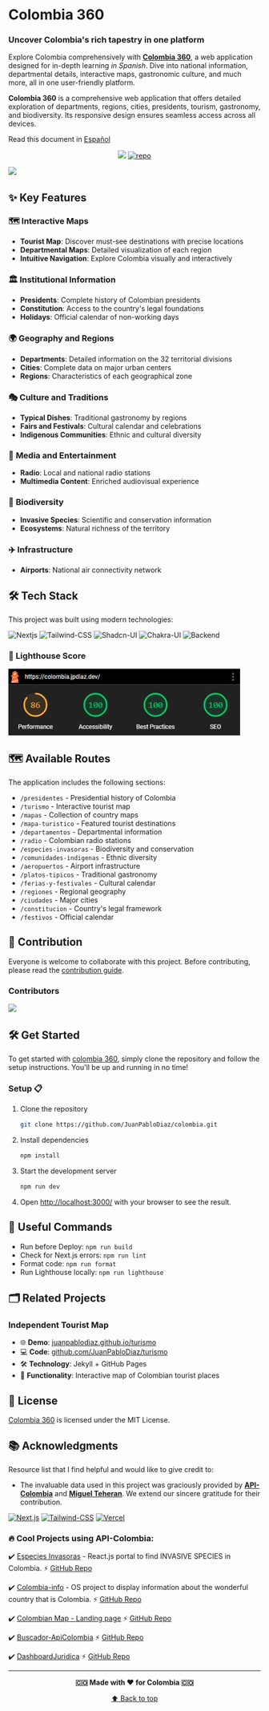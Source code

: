 # Colombia 360

### Uncover Colombia's rich tapestry in one platform

Explore Colombia comprehensively with [**Colombia 360**](https://colombia.jpdiaz.dev), a web application designed for in-depth learning _in Spanish_. Dive into national information, departmental details, interactive maps, gastronomic culture, and much more, all in one user-friendly platform.

**Colombia 360** is a comprehensive web application that offers detailed exploration of departments, regions, cities, presidents, tourism, gastronomy, and biodiversity. Its responsive design ensures seamless access across all devices.

Read this document in [Español](/readme_es.md)

<div align="center">

[![](https://img.shields.io/badge/View%20Demo-000?style=for-the-badge&logo=Google-Chrome&logoColor=white)](https://colombia.jpdiaz.dev/)
[![repo](https://img.shields.io/badge/View%20Code-000?style=for-the-badge&logo=GitHub&logoColor=white)](https://github.com/JuanPabloDiaz/colombia)

</div>

<a href="https://colombia.jpdiaz.dev"><img src="https://raw.githubusercontent.com/JuanPabloDiaz/colombia/main/public/assets/mapas/colombia_simplemaps.svg" width="300"></a>

## ✨ Key Features

### 🗺️ **Interactive Maps**

- **Tourist Map**: Discover must-see destinations with precise locations
- **Departmental Maps**: Detailed visualization of each region
- **Intuitive Navigation**: Explore Colombia visually and interactively

### 🏛️ **Institutional Information**

- **Presidents**: Complete history of Colombian presidents
- **Constitution**: Access to the country's legal foundations
- **Holidays**: Official calendar of non-working days

### 🌍 **Geography and Regions**

- **Departments**: Detailed information on the 32 territorial divisions
- **Cities**: Complete data on major urban centers
- **Regions**: Characteristics of each geographical zone

### 🎭 **Culture and Traditions**

- **Typical Dishes**: Traditional gastronomy by regions
- **Fairs and Festivals**: Cultural calendar and celebrations
- **Indigenous Communities**: Ethnic and cultural diversity

### 🎵 **Media and Entertainment**

- **Radio**: Local and national radio stations
- **Multimedia Content**: Enriched audiovisual experience

### 🌿 **Biodiversity**

- **Invasive Species**: Scientific and conservation information
- **Ecosystems**: Natural richness of the territory

### ✈️ **Infrastructure**

- **Airports**: National air connectivity network

## 🛠️ Tech Stack

This project was built using modern technologies:

![Nextjs](https://img.shields.io/badge/Next.js-000?style=for-the-badge&logo=Next.js&logoColor=white)
![Tailwind-CSS](https://img.shields.io/badge/Tailwind%20CSS-06B6D4.svg?style=for-the-badge&logo=Tailwind-CSS&logoColor=white)
![Shadcn-UI](https://img.shields.io/badge/shadcn/ui-000000.svg?style=for-the-badge&logo=shadcn/ui&logoColor=white)
![Chakra-UI](https://img.shields.io/badge/Chakra%20UI-319795?style=for-the-badge&logo=Chakra-UI&logoColor=white)
![Backend](https://img.shields.io/badge/api-colombia-339933?style=for-the-badge&logoColor=white)

### 🚀 Lighthouse Score

<img src="./public/assets/images/lighthouse.jpg"/>

## 🗺️ Available Routes

The application includes the following sections:

- `/presidentes` - Presidential history of Colombia
- `/turismo` - Interactive tourist map
- `/mapas` - Collection of country maps
- `/mapa-turistico` - Featured tourist destinations
- `/departamentos` - Departmental information
- `/radio` - Colombian radio stations
- `/especies-invasoras` - Biodiversity and conservation
- `/comunidades-indigenas` - Ethnic diversity
- `/aeropuertos` - Airport infrastructure
- `/platos-tipicos` - Traditional gastronomy
- `/ferias-y-festivales` - Cultural calendar
- `/regiones` - Regional geography
- `/ciudades` - Major cities
- `/constitucion` - Country's legal framework
- `/festivos` - Official calendar

## 🤝 Contribution

Everyone is welcome to collaborate with this project. Before contributing, please read the [contribution guide](CONTRIBUTING.md).

### Contributors

<a href="https://github.com/JuanPabloDiaz/colombia/graphs/contributors"><img src="https://contrib.rocks/image?repo=JuanPabloDiaz/colombia" /></a>

## 🛠️ Get Started

To get started with [colombia 360](https://colombia.jpdiaz.dev), simply clone the repository and follow the setup instructions. You'll be up and running in no time!

### Setup 📋

1. Clone the repository

   ```bash
   git clone https://github.com/JuanPabloDiaz/colombia.git
   ```

2. Install dependencies

   ```bash
   npm install
   ```

3. Start the development server

   ```bash
   npm run dev
   ```

4. Open [http://localhost:3000/](http://localhost:3000/) with your browser to see the result.

## 🧰 Useful Commands

- Run before Deploy: `npm run build`
- Check for Next.js errors: `npm run lint`
- Format code: `npm run format`
- Run Lighthouse locally: `npm run lighthouse`

## 🗂️ Related Projects

### Independent Tourist Map

- 🌐 **Demo**: [juanpablodiaz.github.io/turismo](https://juanpablodiaz.github.io/turismo)
- 💻 **Code**: [github.com/JuanPabloDiaz/turismo](https://github.com/JuanPabloDiaz/turismo)
- 🛠️ **Technology**: Jekyll + GitHub Pages
- 📍 **Functionality**: Interactive map of Colombian tourist places

## 📜 License

[Colombia 360](https://colombia.jpdiaz.dev) is licensed under the MIT License.

## 📚 Acknowledgments

Resource list that I find helpful and would like to give credit to:

- The invaluable data used in this project was graciously provided by [**API-Colombia**](https://api-colombia.com/) and [**Miguel Teheran**](https://mteheran.dev/). We extend our sincere gratitude for their contribution.

[![Next.js](https://img.shields.io/badge/Next.js-000?style=for-the-badge&logo=Next.js&logoColor=white)](https://nextjs.org/)
[![Tailwind-CSS](https://img.shields.io/badge/Tailwind%20CSS-06B6D4.svg?style=for-the-badge&logo=Tailwind-CSS&logoColor=white)](https://tailwindcss.com/)
[![Vercel](https://img.shields.io/badge/Vercel-000?style=for-the-badge&logo=Vercel&logoColor=white)](https://vercel.com/)

### 🔥 Cool Projects using API-Colombia:

✔️ [Especies Invasoras](https://especiesinvasoras.api-colombia.com/) - React.js portal to find INVASIVE SPECIES in Colombia. ⚡️ [GitHub Repo](https://github.com/Mteheran/invasivespecie-colombia)

✔️ [Colombia-info](https://colombia-info.vercel.app) - OS project to display information about the wonderful country that is Colombia. ⚡️ [GitHub Repo](https://github.com/DavidCast27/colombia-info)

✔️ [Colombian Map - Landing page](https://colombia-rosy.vercel.app/) ⚡️ [GitHub Repo](https://github.com/Orloxx23/7-Landings/tree/main/DIA3)

✔️ [Buscador-ApiColombia](https://github.com/Rinaplata/Buscador-ApiColombia) ⚡️ [GitHub Repo](https://github.com/Rinaplata/Buscador-ApiColombia)

✔️ [DashboardJuridica](https://dashboard-juridica.vercel.app/) ⚡️ [GitHub Repo](https://github.com/RodrigoA15/DashboardJuridica?tab=coc-ov-file)

---

<div align="center">

**🇨🇴 Made with ❤️ for Colombia 🇨🇴**

[⬆️ Back to top](#colombia-360)

</div>
